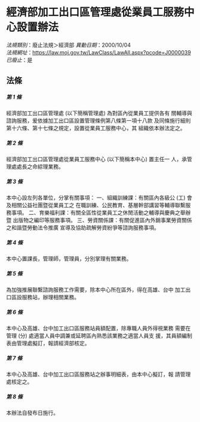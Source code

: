 # 經濟部加工出口區管理處從業員工服務中心設置辦法

*法規類別*：廢止法規＞經濟部
*異動日期*：2000/10/04  
*法規網址*：https://law.moj.gov.tw/LawClass/LawAll.aspx?pcode=J0000039
*已廢止*：是


## 法條
##### 第 1 條
經濟部加工出口區管理處 (以下簡稱管理處) 為對區內從業員工提供各有
關輔導與諮詢服務，爰依據加工出口區設置管理條例第八條第一項十八款
及同條施行細則第十六條、第十七條之規定，設置從業員工服務中心，其
組織依本辦法定之。

##### 第 2 條
經濟部加工出口區管理處從業員工服務中心 (以下簡稱本中心) 置主任一
人，承管理處處長之命綜理業務。

##### 第 3 條
本中心設左列各單位，分掌有關事項：
一、組織訓練課：有關區內各級公 (工) 會及相關公益社團暨從業員工之
    在職訓練、公民教育、基層幹部講習等輔導聯繫服務事項。
二、育樂福利課：有關全區性從業員工之休閒活動之輔導與慶典之舉辦暨
    出版物之編印等服務事項。
三、勞資關係課：有關促進區內外銷事業勞資關係之和諧暨勞動法令推廣
    宣導及協助疏解勞資紛爭等諮詢服務事項。


##### 第 4 條
本中心置課長，管理師，管理員，分別掌理有關業務。

##### 第 5 條
為加強推展聯繫諮詢服務工作需要，除本中心所在區外，得在高雄、台中
加工出口區設服務站，辦理相關業務。

##### 第 6 條
本中心及高雄、台中加工出口區服務站員額配置，除專職人員外得視業務
需要在管理 (分) 處適當人員中調兼或延聘區內熟悉該業務之適當人員支
援，其員額編制表由管理處擬訂，報請經濟部核定。

##### 第 7 條
本中心及高雄、台中加工出口區服務站之辦事明細表，由本中心擬訂，報
請管理處核定之。

##### 第 8 條
本辦法自發布日施行。


